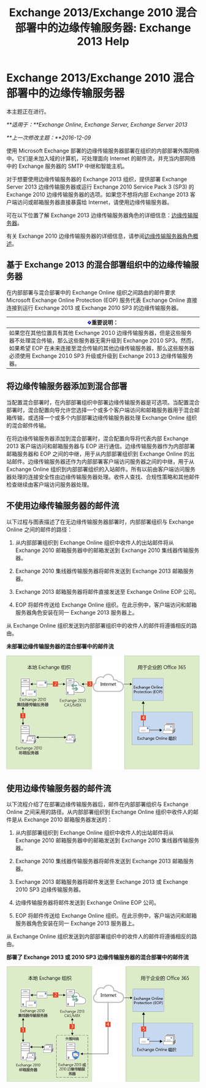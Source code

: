 ﻿---
title: 'Exchange 2013/Exchange 2010 混合部署中的边缘传输服务器: Exchange 2013 Help'
TOCTitle: Exchange 2013/Exchange 2010 混合部署中的边缘传输服务器
ms:assetid: 924f895e-5987-48d0-b113-9d26dcbcdae0
ms:mtpsurl: https://technet.microsoft.com/zh-cn/library/Dn393965(v=EXCHG.150)
ms:contentKeyID: 59636471
ms.date: 01/11/2018
mtps_version: v=EXCHG.150
ms.translationtype: HT
---

# Exchange 2013/Exchange 2010 混合部署中的边缘传输服务器

本主题正在进行。  

_**适用于：**Exchange Online, Exchange Server, Exchange Server 2013_

_**上一次修改主题：**2016-12-09_

使用 Microsoft Exchange 部署的边缘传输服务器部署在组织的内部部署外围网络中。它们是未加入域的计算机，可处理面向 Internet 的邮件流，并充当内部网络中的 Exchange 服务器的 SMTP 中继和智能主机。

对于想要使用边缘传输服务器的 Exchange 2013 组织，提供部署 Exchange Server 2013 边缘传输服务器或运行 Exchange 2010 Service Pack 3 (SP3) 的 Exchange 2010 边缘传输服务器的选项。如果您不想将内部 Exchange 2013 客户端访问或邮箱服务器直接暴露给 Internet，请使用边缘传输服务器。

可在以下位置了解 Exchange 2013 边缘传输服务器角色的详细信息：[边缘传输服务器](https://technet.microsoft.com/zh-cn/library/bb124701\(v=exchg.150\))。

有关 Exchange 2010 边缘传输服务器的详细信息，请参阅[边缘传输服务器角色概述](http://go.microsoft.com/fwlink/p/?linkid=183473)。

## 基于 Exchange 2013 的混合部署组织中的边缘传输服务器

在内部部署与混合部署中的 Exchange Online 组织之间路由的邮件要求 Microsoft Exchange Online Protection (EOP) 服务代表 Exchange Online 直接连接到运行 Exchange 2013 或 Exchange 2010 SP3 的边缘传输服务器。

<table>
<thead>
<tr class="header">
<th><img src="images/Dn151302.important(EXCHG.150).gif" title="重要说明" alt="重要说明" />重要说明：</th>
</tr>
</thead>
<tbody>
<tr class="odd">
<td>如果您在其他位置具有其他 Exchange 2010 边缘传输服务器，但是这些服务器不处理混合传输，那么这些服务器无需升级到 Exchange 2010 SP3。然而，如果希望 EOP 在未来连接至混合传输的其他边缘传输服务器，那么这些服务器必须使用 Exchange 2010 SP3 升级或升级到 Exchange 2013 边缘传输服务器。</td>
</tr>
</tbody>
</table>


## 将边缘传输服务器添加到混合部署

当配置混合部署时，在内部部署组织中部署边缘传输服务器是可选项。当配置混合部署时，混合配置向导允许您选择一个或多个客户端访问和邮箱服务器用于混合邮箱传输，或选择一个或多个内部部署边缘传输服务器处理 Exchange Online 组织的混合邮件传输。

在将边缘传输服务器添加到混合部署时，混合配置向导将代表内部 Exchange 2013 客户端访问和邮箱服务器与 EOP 进行通信。边缘传输服务器作为内部部署邮箱服务器和 EOP 之间的中继，用于从内部部署组织到 Exchange Online 的出站邮件。边缘传输服务器还作为内部部署客户端访问服务器之间的中继，用于从 Exchange Online 组织到内部部署组织的入站邮件。所有以前由客户端访问服务器处理的连接安全性由边缘传输服务器处理。收件人查找、合规性策略和其他邮件检查继续由客户端访问服务器处理。

## 不使用边缘传输服务器的邮件流

以下过程与图表描述了在无边缘传输服务器部署时，内部部署组织与 Exchange Online 之间的邮件的路径：

1.  从内部部署组织到 Exchange Online 组织中收件人的出站邮件将从 Exchange 2010 邮箱服务器中的邮箱发送到 Exchange 2010 集线器传输服务器。

2.  Exchange 2010 集线器传输服务器将邮件发送到 Exchange 2013 邮箱服务器。

3.  Exchange 2013 邮箱服务器将邮件直接发送至 Exchange Online EOP 公司。

4.  EOP 将邮件传送给 Exchange Online 组织。在此示例中，客户端访问和邮箱服务器角色安装在同一 Exchange 2013 服务器上。

从 Exchange Online 组织发送到内部部署组织中的收件人的邮件将遵循相反的路由。

**未部署边缘传输服务器的混合部署中的邮件流**

![没有边缘传输服务器的内部部署](images/Dn393965.37bbe430-b157-4f52-83da-6d44f4459425(EXCHG.150).png "没有边缘传输服务器的内部部署")

## 使用边缘传输服务器的邮件流

以下流程介绍了在部署边缘传输服务器后，邮件在内部部署组织与 Exchange Online 之间采用的路径。从内部部署组织到 Exchange Online 组织中收件人的邮件是从 Exchange 2010 邮箱服务器发送的：

1.  从内部部署组织到 Exchange Online 组织中收件人的出站邮件将从 Exchange 2010 邮箱服务器中的邮箱发送到 Exchange 2010 集线器传输服务器。

2.  Exchange 2010 集线器传输服务器将邮件发送到 Exchange 2013 邮箱服务器。

3.  Exchange 2013 邮箱服务器将邮件发送至 Exchange 2013 或 Exchange 2010 SP3 边缘传输服务器。

4.  边缘传输服务器将邮件发送到 Exchange Online EOP 公司。

5.  EOP 将邮件传送给 Exchange Online 组织。在此示例中，客户端访问和邮箱服务器角色安装在同一 Exchange 2013 服务器上。

从 Exchange Online 组织发送到内部部署组织中的收件人的邮件将遵循相反的路由。

**部署了 Exchange 2013 或 2010 SP3 边缘传输服务器的混合部署中的邮件流**

![具有边缘传输服务器的内部部署](images/Dn393965.f1039133-249b-401d-bd39-3672442a06c9(EXCHG.150).png "具有边缘传输服务器的内部部署")

